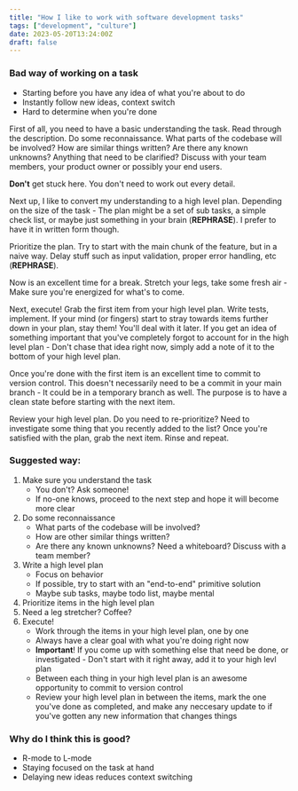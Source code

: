 ```yaml
---
title: "How I like to work with software development tasks"
tags: ["development", "culture"]
date: 2023-05-20T13:24:00Z
draft: false
---
```


### Bad way of working on a task
 - Starting before you have any idea of what you're about to do
 - Instantly follow new ideas, context switch
 - Hard to determine when you're done

First of all, you need to have a basic understanding the task.
Read through the description.
Do some reconnaissance.
What parts of the codebase will be involved?
How are similar things written?
Are there any known unknowns?
Anything that need to be clarified?
Discuss with your team members, your product owner or possibly your end users.

**Don't** get stuck here.
You don't need to work out every detail.

Next up, I like to convert my understanding to a high level plan.
Depending on the size of the task - The plan might be a set of sub tasks, a simple check list, or maybe just something in your brain (**REPHRASE**).
I prefer to have it in written form though.

Prioritize the plan.
Try to start with the main chunk of the feature, but in a naive way.
Delay stuff such as input validation, proper error handling, etc (**REPHRASE**).

Now is an excellent time for a break.
Stretch your legs, take some fresh air - Make sure you're energized for what's to come.

Next, execute!
Grab the first item from your high level plan.
Write tests, implement.
If your mind (or fingers) start to stray towards items further down in your plan, stay them!
You'll deal with it later.
If you get an idea of something important that you've completely forgot to account for in the high level plan - Don't chase that idea right now, simply add a note of it to the bottom of your high level plan.

Once you're done with the first item is an excellent time to commit to version control.
This doesn't necessarily need to be a commit in your main branch - It could be in a temporary branch as well.
The purpose is to have a clean state before starting with the next item.

Review your high level plan.
Do you need to re-prioritize?
Need to investigate some thing that you recently added to the list?
Once you're satisfied with the plan, grab the next item.
Rinse and repeat.

### Suggested way:
1. Make sure you understand the task
   - You don't? Ask someone!
   - If no-one knows, proceed to the next step and hope it will become more clear
2. Do some reconnaissance
   - What parts of the codebase will be involved?
   - How are other similar things written?
   - Are there any known unknowns? Need a whiteboard? Discuss with a team member?
3. Write a high level plan
   - Focus on behavior
   - If possible, try to start with an "end-to-end" primitive solution
   - Maybe sub tasks, maybe todo list, maybe mental
4. Prioritize items in the high level plan
5. Need a leg stretcher? Coffee?
6. Execute!
   - Work through the items in your high level plan, one by one
   - Always have a clear goal with what you're doing right now
   - **Important**! If you come up with something else that need be done, or investigated - Don't start with it right away, add it to your high levl plan
   - Between each thing in your high level plan is an awesome opportunity to commit to version control
   - Review your high level plan in between the items, mark the one you've done as completed, and make any neccesary update to if you've gotten any new information that changes things


### Why do I think this is good?
 - R-mode to L-mode
 - Staying focused on the task at hand
 - Delaying new ideas reduces context switching
